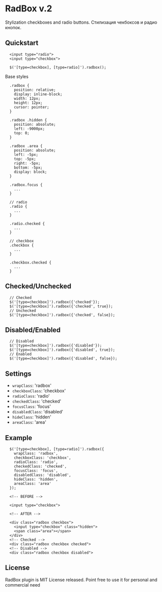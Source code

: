 # RadBox v.2

Stylization checkboxes and radio buttons.
Стилизация чекбоксов и радио кнопок.

## Quickstart

~~~~{.html}
  <input type="radio">
  <input type="checkbox">
~~~~
~~~~{.js}
  $('[type=checkbox], [type=radio]').radbox();
~~~~

Base styles
~~~~{.css}
  .radbox {
    position: relative;
    display: inline-block;
    width: 12px;
    height: 12px;
    cursor: pointer;
  }

  .radbox .hidden {
    position: absolute;
    left: -9000px;
    top: 0;
  }

  .radbox .area {
    position: absolute;
    left: -5px;
    top: -5px;
    right: -5px;
    bottom: -5px;
    display: block;
  }

  .radbox.focus {
    ...
  }

  // radio
  .radio {
    ...
  }

  .radio.checked {
    ...
  }

  // checkbox
  .checkbox {
    ...
  }

  .checkbox.checked {
    ...
  }
~~~~

## Checked/Unchecked

~~~~{.js}
  // Checked
  $('[type=checkbox]').radbox({'checked'});
  $('[type=checkbox]').radbox({'checked', true});
  // Unchecked
  $('[type=checkbox]').radbox({'checked', false});
~~~~

## Disabled/Enabled

~~~~{.js}
  // Disabled
  $('[type=checkbox]').radbox({'disabled'});
  $('[type=checkbox]').radbox({'disabled', true});
  // Enabled
  $('[type=checkbox]').radbox({'disabled', false});
~~~~

## Settings

* `wrapClass`: 'radbox'
* `checkboxClass`: 'checkbox'
* `radioClass`: 'radio'
* `checkedClass`: 'checked'
* `focusClass`: 'focus'
* `disabledClass`: 'disabled'
* `hideClass`: 'hidden'
* `areaClass`: 'area'

## Example

~~~~{.js}
  $('[type=checkbox], [type=radio]').radbox({
    wrapClass: 'radbox',
    checkboxClass: 'checkbox',
    radioClass: 'radio',
    checkedClass: 'checked',
    focusClass: 'focus',
    disabledClass: 'disabled',
    hideClass: 'hidden',
    areaClass: 'area'
  });
~~~~
~~~~{.html}
  <!-- BEFORE -->

  <input type="checkbox">

  <!-- AFTER -->

  <div class="radbox checkbox">
    <input type="checkbox" class="hidden">
    <span class="area"></span>
  </div>
  <!-- Checked -->
  <div class="radbox checkbox checked">
  <!-- Disabled -->
  <div class="radbox checkbox disabled">
~~~~


## License

RadBox plugin is MIT License released. Point free to use it for personal and commercial need